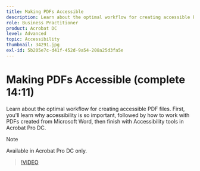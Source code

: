 ```yaml
---
title: Making PDFs Accessible
description: Learn about the optimal workflow for creating accessible PDF files
role: Business Practitioner
product: Acrobat DC
level: Advanced
topic: Accessibility
thumbnail: 34291.jpg
exl-id: 5b205e7c-d41f-452d-9a54-208a25d3fa5e
---
```

# Making PDFs Accessible (complete 14:11)

Learn about the optimal workflow for creating accessible PDF files. First, you'll learn why accessibility is so important, followed by how to work with PDFs created from Microsoft Word, then finish with Accessibility tools in Acrobat Pro DC.

>[!NOTE]
>
>Available in Acrobat Pro DC only.

>[!VIDEO](https://video.tv.adobe.com/v/34291)
